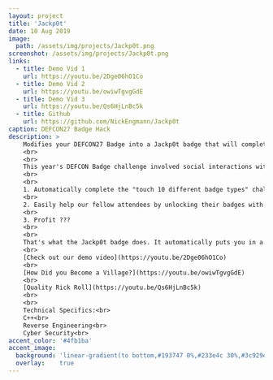 ```yaml
---
layout: project
title: 'Jackp0t'
date: 10 Aug 2019
image:  
  path: /assets/img/projects/Jackp0t.png
screenshot: /assets/img/projects/Jackp0t.png
links:
  - title: Demo Vid 1
    url: https://youtu.be/2Dge06hO1Co
  - title: Demo Vid 2
    url: https://youtu.be/owiwTgvgGdE
  - title: Demo Vid 3
    url: https://youtu.be/Qs6HjLnBc5k
  - title: Github
    url: https://github.com/NickEngmann/Jackp0t
caption: DEFCON27 Badge Hack
description: >
    Modifies your DEFCON27 Badge into a Jackp0t badge that will complete other attendee's badge challenge/trigger rick roll when held within a few inches of each other.
    <br>
    <br>
    This year's DEFCON Badge challenge involved social interactions with an RF Badge. A regular attendee is challenged to find and touch badges with 10 different badge types (including Sponsors, Vendors, Goons, and even Press). This becomes super challenging when you have to find one of the 20 individuals out of a 30,000 person conference with a Black "UBER" badge (an exciting but non-trivial task).  It was much easier for us to figure out how to flash the DEFCON27 badge to do three things:
    <br>
    <br>
    1. Automatically complete the "touch 10 different badge types" challenge
    <br>
    2. Easily help our fellow attendees by unlocking their badges with one that can act as a chameleon, emulating all other badge types.
    <br>
    3. Profit ???
    <br>
    <br>
    That's what the Jackp0t badge does. It automatically puts you in a "COMPLETE" (or win) state on boot and emulates all the different badge types to complete other attendee's badges in a matter of seconds. 
    <br>
    [Check out our demo video](https://youtu.be/2Dge06hO1Co)
    <br>
    [How Did you Become a Village?](https://youtu.be/owiwTgvgGdE)
    <br>
    [Quality Rick Roll](https://youtu.be/Qs6HjLnBc5k)
    <br>
    <br>
    Technical Specifics:<br>
    C++<br>
    Reverse Engineering<br>
    Cyber Security<br>
accent_color: '#4fb1ba'
accent_image:
  background: 'linear-gradient(to bottom,#193747 0%,#233e4c 30%,#3c929e 50%,#d5d5d4 70%,#cdccc8 100%)'
  overlay:    true
---
```

